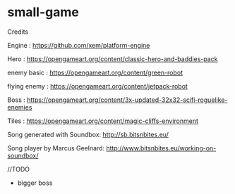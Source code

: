 # small-game

Credits

Engine :
https://github.com/xem/platform-engine

Hero :
https://opengameart.org/content/classic-hero-and-baddies-pack

enemy basic :
https://opengameart.org/content/green-robot

flying enemy :
https://opengameart.org/content/jetpack-robot

Boss : 
https://opengameart.org/content/3x-updated-32x32-scifi-roguelike-enemies

Tiles :
https://opengameart.org/content/magic-cliffs-environment

Song generated with Soundbox:
http://sb.bitsnbites.eu/

Song player by Marcus Geelnard:
http://www.bitsnbites.eu/working-on-soundbox/


//TODO
- bigger boss